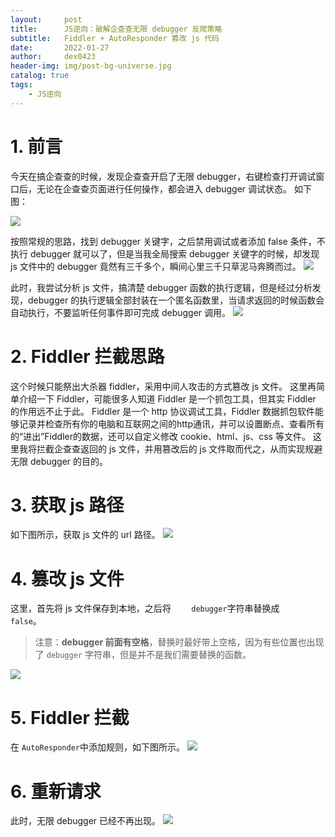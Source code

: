 ```yaml
---
layout:     post
title:      JS逆向：破解企查查无限 debugger 反爬策略
subtitle:   Fiddler + AutoResponder 篡改 js 代码
date:       2022-01-27
author:     dex0423
header-img: img/post-bg-universe.jpg
catalog: true
tags:
    - JS逆向
---
```



# 1. 前言
今天在搞企查查的时候，发现企查查开启了无限 debugger，右键检查打开调试窗口后，无论在企查查页面进行任何操作，都会进入 debugger 调试状态。
如下图：

![]({{site.baseurl}}/img-post/debugger-1.png)

按照常规的思路，找到 debugger 关键字，之后禁用调试或者添加 false 条件，不执行 debugger 就可以了，但是当我全局搜索 debugger 关键字的时候，却发现 js 文件中的 debugger 竟然有三千多个，瞬间心里三千只草泥马奔腾而过。
![]({{site.baseurl}}/img-post/debugger-2.png)

此时，我尝试分析 js 文件，搞清楚 debugger 函数的执行逻辑，但是经过分析发现，debugger 的执行逻辑全部封装在一个匿名函数里，当请求返回的时候函数会自动执行，不要监听任何事件即可完成 debugger 调用。
![]({{site.baseurl}}/img-post/debugger-2-1.png)

# 2. Fiddler 拦截思路
这个时候只能祭出大杀器 fiddler，采用中间人攻击的方式篡改 js 文件。
这里再简单介绍一下 Fiddler，可能很多人知道 Fiddler 是一个抓包工具，但其实 Fiddler 的作用远不止于此。
Fiddler 是一个 http 协议调试工具，Fiddler 数据抓包软件能够记录并检查所有你的电脑和互联网之间的http通讯，并可以设置断点、查看所有的“进出”Fiddler的数据，还可以自定义修改 cookie、html、js、css 等文件。
这里我将拦截企查查返回的 js 文件，并用篡改后的 js 文件取而代之，从而实现规避无限 debugger 的目的。

# 3. 获取 js 路径
如下图所示，获取 js 文件的 url 路径。
![]({{site.baseurl}}/img-post/debugger-3.png)

# 4. 篡改 js 文件
这里，首先将 js 文件保存到本地，之后将 ```    debugger```字符串替换成```    false```。
>注意：**debugger 前面有空格**，替换时最好带上空格，因为有些位置也出现了 ```debugger``` 字符串，但是并不是我们需要替换的函数。

![]({{site.baseurl}}/img-post/debugger-4.png)

# 5. Fiddler 拦截
在 ```AutoResponder```中添加规则，如下图所示。
![]({{site.baseurl}}/img-post/debugger-5.png)

# 6. 重新请求
此时，无限 debugger 已经不再出现。
![]({{site.baseurl}}/img-post/debugger-6.png)
